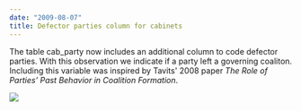 ```yaml
---
date: "2009-08-07"
title: Defector parties column for cabinets 
---
```


The table cab_party now includes an additional column to code defector parties. With this observation we indicate if a party left a governing coaliton. Including this variable was inspired by Tavits' 2008 paper *The Role of Parties’ Past Behavior in Coalition Formation*.

![](/images/parliament-sweden.jpg)
